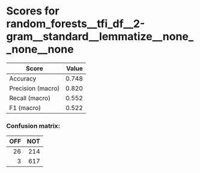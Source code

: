# Scores for random_forests__tfi_df__2-gram__standard__lemmatize__none__none__none
|      Score      |Value|
|-----------------|----:|
|Accuracy         |0.748|
|Precision (macro)|0.820|
|Recall (macro)   |0.552|
|F1 (macro)       |0.522|

### Confusion matrix:
|OFF|NOT|
|--:|--:|
| 26|214|
|  3|617|
